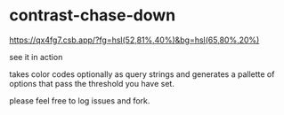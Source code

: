 # contrast-chase-down

https://qx4fg7.csb.app/?fg=hsl(52,81%,40%)&bg=hsl(65,80%,20%)

see it in action

takes color codes optionally as query strings and generates a pallette of options that pass the threshold you have set.

please feel free to log issues and fork.
